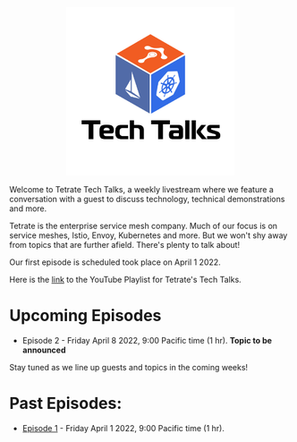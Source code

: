 
<center>
<img src="assets/logo.jpg" width="300" alt="Tetrate Tech Talks Logo">
</center>

Welcome to Tetrate Tech Talks, a weekly livestream where we feature a conversation with a guest to discuss technology, technical demonstrations and more.

Tetrate is the enterprise service mesh company.  Much of our focus is on service meshes, Istio, Envoy, Kubernetes and more.  But we won't shy away from topics that are further afield.  There's plenty to talk about!

Our first episode is scheduled took place on April 1 2022.

Here is the [link](https://www.youtube.com/playlist?list=PLm51GPKRAmTlOkjWDJBQYtjcc9WPk4E4F) to the YouTube Playlist for Tetrate's Tech Talks.

# Upcoming Episodes

- Episode 2 - Friday April 8 2022, 9:00 Pacific time (1 hr). **Topic to be announced**

Stay tuned as we line up guests and topics in the coming weeks!

# Past Episodes:

- [Episode 1](episode1/) - Friday April 1 2022, 9:00 Pacific time (1 hr).